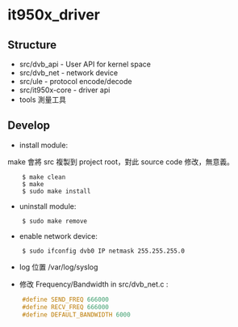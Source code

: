 # it950x_driver

## Structure
* src/dvb_api - User API for kernel space
* src/dvb_net - network device 
* src/ule - protocol encode/decode
* src/it950x-core - driver api
* tools 測量工具

## Develop

* install module:

make 會將 src 複製到 project root，對此 source code 修改，無意義。

```
    $ make clean
    $ make
    $ sudo make install
```

* uninstall module:

```
    $ sudo make remove
```

* enable network device:

```
    $ sudo ifconfig dvb0 IP netmask 255.255.255.0
```

* log 位置 /var/log/syslog 

* 修改 Frequency/Bandwidth in src/dvb_net.c :

```c
    #define SEND_FREQ 666000
    #define RECV_FREQ 666000
    #define DEFAULT_BANDWIDTH 6000
```